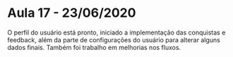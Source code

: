 # Aula 17 - 23/06/2020

O perfil do usuário está pronto, iniciado a implementação das conquistas e feedback, além da parte de configurações do usuário para alterar alguns dados finais. Também foi trabalho em melhorias nos fluxos.